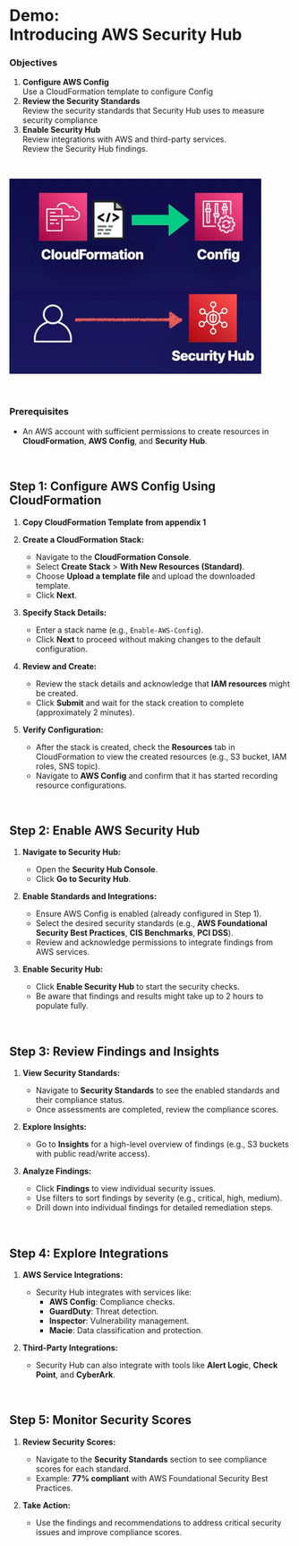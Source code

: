 # Demo:<br>Introducing AWS Security Hub
### Objectives
1. **Configure AWS Config**<br>Use a CloudFormation template to configure Config
2. **Review the Security Standards**<br>Review the security standards that Security Hub uses to measure security compliance
3. **Enable Security Hub**<br>Review integrations with AWS and third-party services.<br>Review the Security Hub findings.

<br>

![](../img/demo/6.5.SecurityHub-Diagram.png)

<br>

### Prerequisites
- An AWS account with sufficient permissions to create resources in **CloudFormation**, **AWS Config**, and **Security Hub**.

<br>

## Step 1: Configure AWS Config Using CloudFormation
1. **Copy CloudFormation Template from appendix 1**


2. **Create a CloudFormation Stack:**
   - Navigate to the **CloudFormation Console**.
   - Select **Create Stack** > **With New Resources (Standard)**.
   - Choose **Upload a template file** and upload the downloaded template.
   - Click **Next**.

3. **Specify Stack Details:**
   - Enter a stack name (e.g., `Enable-AWS-Config`).
   - Click **Next** to proceed without making changes to the default configuration.

4. **Review and Create:**
   - Review the stack details and acknowledge that **IAM resources** might be created.
   - Click **Submit** and wait for the stack creation to complete (approximately 2 minutes).

5. **Verify Configuration:**
   - After the stack is created, check the **Resources** tab in CloudFormation to view the created resources (e.g., S3 bucket, IAM roles, SNS topic).
   - Navigate to **AWS Config** and confirm that it has started recording resource configurations.

<br>

## Step 2: Enable AWS Security Hub
1. **Navigate to Security Hub:**
   - Open the **Security Hub Console**.
   - Click **Go to Security Hub**.

2. **Enable Standards and Integrations:**
   - Ensure AWS Config is enabled (already configured in Step 1).
   - Select the desired security standards (e.g., **AWS Foundational Security Best Practices**, **CIS Benchmarks**, **PCI DSS**).
   - Review and acknowledge permissions to integrate findings from AWS services.

3. **Enable Security Hub:**
   - Click **Enable Security Hub** to start the security checks.
   - Be aware that findings and results might take up to 2 hours to populate fully.

<br>

## Step 3: Review Findings and Insights
1. **View Security Standards:**
   - Navigate to **Security Standards** to see the enabled standards and their compliance status.
   - Once assessments are completed, review the compliance scores.

2. **Explore Insights:**
   - Go to **Insights** for a high-level overview of findings (e.g., S3 buckets with public read/write access).

3. **Analyze Findings:**
   - Click **Findings** to view individual security issues.
   - Use filters to sort findings by severity (e.g., critical, high, medium).
   - Drill down into individual findings for detailed remediation steps.

<br>

## Step 4: Explore Integrations
1. **AWS Service Integrations:**
   - Security Hub integrates with services like:
     - **AWS Config**: Compliance checks.
     - **GuardDuty**: Threat detection.
     - **Inspector**: Vulnerability management.
     - **Macie**: Data classification and protection.

2. **Third-Party Integrations:**
   - Security Hub can also integrate with tools like **Alert Logic**, **Check Point**, and **CyberArk**.

<br>

## Step 5: Monitor Security Scores
1. **Review Security Scores:**
   - Navigate to the **Security Standards** section to see compliance scores for each standard.
   - Example: **77% compliant** with AWS Foundational Security Best Practices.

2. **Take Action:**
   - Use the findings and recommendations to address critical security issues and improve compliance scores.
